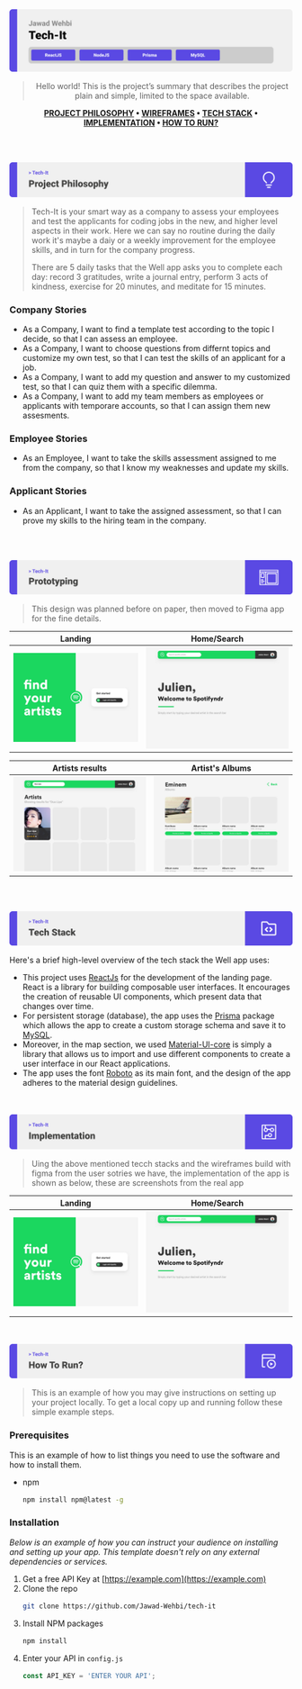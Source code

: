 <img src="./readme/title1.svg"/>

<div align="center">

> Hello world! This is the project’s summary that describes the project plain and simple, limited to the space available. 

**[PROJECT PHILOSOPHY](https://github.com/julescript/well_app#-project-philosophy) • [WIREFRAMES](https://github.com/julescript/well_app#-wireframes) • [TECH STACK](https://github.com/julescript/well_app#-tech-stack) • [IMPLEMENTATION](https://github.com/julescript/well_app#-impplementation) • [HOW TO RUN?](https://github.com/julescript/well_app#-how-to-run)**

</div>

<br><br>


<img src="./readme/title2.svg"/>

> Tech-It is your smart way as a company to assess your employees and test the applicants for coding jobs in the new, and higher level aspects in their work. Here we can say no routine during the daily work it's maybe a daiy or a weekly improvement for the employee skills, and in turn for the company progress. 
> 
> There are 5 daily tasks that the Well app asks you to complete each day: record 3 gratitudes, write a journal entry, perform 3 acts of kindness, exercise for 20 minutes, and meditate for 15 minutes.

### Company Stories

- As a Company, I want to find a template test according to the topic I decide, so that I can assess an employee.
- As a Company, I want to choose questions from differnt topics and customize my own test, so that I can test the skills of an applicant for a job.
- As a Company, I want to add my question and answer to my customized test, so that I can quiz them with a specific dilemma.
- As a Company, I want to add my team members as employees or applicants with temporare accounts, so that I can assign them new assesments.

### Employee Stories

- As an Employee, I want to take the skills assessment assigned to me from the company, so that I know my weaknesses and update my skills.

### Applicant Stories

- As an Applicant, I want to take the assigned assessment, so that I can prove my skills to the hiring team in the company.

<br><br>

<img src="./readme/title3.svg"/>

> This design was planned before on paper, then moved to Figma app for the fine details.
 
| Landing  | Home/Search  |
| -----------------| -----|
| ![Landing](https://github.com/julescript/spotifyndr/blob/master/demo/Landing_Page.jpg) | ![Home/Search](https://github.com/julescript/spotifyndr/blob/master/demo/Search_Page.jpg) |

| Artists results  | Artist's Albums  |
| -----------------| -----|
| ![Artists results](https://github.com/julescript/spotifyndr/blob/master/demo/Artists_Page.jpg) | ![Artist's Albums](https://github.com/julescript/spotifyndr/blob/master/demo/Albums_Page.jpg) |


<br><br>

<img src="./readme/title4.svg"/>

Here's a brief high-level overview of the tech stack the Well app uses:

- This project uses [ReactJs](https://reactjs.org/) for the development of the landing page. React is a library for building composable user interfaces. It encourages the creation of reusable UI components, which present data that changes over time.
- For persistent storage (database), the app uses the [Prisma](https://www.prisma.io/) package which allows the app to create a custom storage schema and save it to [MySQL](https://www.mysql.com/).
- Moreover, in the map section, we used [Material-UI-core](https://www.npmjs.com/package/@material-ui/core) is simply a library that allows us to import and use different components to create a user interface in our React applications.
- The app uses the font [Roboto](https://fonts.google.com/specimen/Roboto) as its main font, and the design of the app adheres to the material design guidelines.


<br><br>
<img src="./readme/title5.svg"/>

> Uing the above mentioned tecch stacks and the wireframes build with figma from the user sotries we have, the implementation of the app is shown as below, these are screenshots from the real app

| Landing  | Home/Search  |
| -----------------| -----|
| ![Landing](https://github.com/julescript/spotifyndr/blob/master/demo/Landing_Page.jpg) | ![Home/Search](https://github.com/julescript/spotifyndr/blob/master/demo/Search_Page.jpg) |


<br><br>
<img src="./readme/title6.svg"/>


> This is an example of how you may give instructions on setting up your project locally.
To get a local copy up and running follow these simple example steps.

### Prerequisites

This is an example of how to list things you need to use the software and how to install them.
* npm
  ```sh
  npm install npm@latest -g
  ```

### Installation

_Below is an example of how you can instruct your audience on installing and setting up your app. This template doesn't rely on any external dependencies or services._

1. Get a free API Key at [https://example.com](https://example.com)
2. Clone the repo
   ```sh
   git clone https://github.com/Jawad-Wehbi/tech-it
   ```
3. Install NPM packages
   ```sh
   npm install
   ```
4. Enter your API in `config.js`
   ```js
   const API_KEY = 'ENTER YOUR API';
   ```


